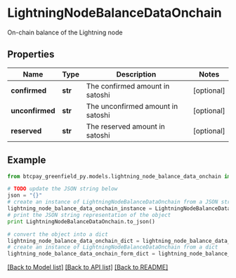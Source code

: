 # LightningNodeBalanceDataOnchain

On-chain balance of the Lightning node

## Properties
Name | Type | Description | Notes
------------ | ------------- | ------------- | -------------
**confirmed** | **str** | The confirmed amount in satoshi | [optional] 
**unconfirmed** | **str** | The unconfirmed amount in satoshi | [optional] 
**reserved** | **str** | The reserved amount in satoshi | [optional] 

## Example

```python
from btcpay_greenfield_py.models.lightning_node_balance_data_onchain import LightningNodeBalanceDataOnchain

# TODO update the JSON string below
json = "{}"
# create an instance of LightningNodeBalanceDataOnchain from a JSON string
lightning_node_balance_data_onchain_instance = LightningNodeBalanceDataOnchain.from_json(json)
# print the JSON string representation of the object
print LightningNodeBalanceDataOnchain.to_json()

# convert the object into a dict
lightning_node_balance_data_onchain_dict = lightning_node_balance_data_onchain_instance.to_dict()
# create an instance of LightningNodeBalanceDataOnchain from a dict
lightning_node_balance_data_onchain_form_dict = lightning_node_balance_data_onchain.from_dict(lightning_node_balance_data_onchain_dict)
```
[[Back to Model list]](../README.md#documentation-for-models) [[Back to API list]](../README.md#documentation-for-api-endpoints) [[Back to README]](../README.md)


